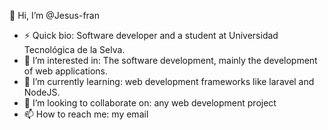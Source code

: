   👋 Hi, I’m @Jesus-fran
- ⚡ Quick bio: Software developer and a student at Universidad Tecnológica de la Selva.
- 👀 I’m interested in: The software development, mainly the development of web applications.
- 🌱 I’m currently learning: web development frameworks like laravel and NodeJS.
- 💞️ I’m looking to collaborate on:  any web development project  
- 📫 How to reach me: my email


<!---
Jesus-fran/Jesus-fran is a ✨ special ✨ repository because its `README.md` (this file) appears on your GitHub profile.
You can click the Preview link to take a look at your changes.
--->
